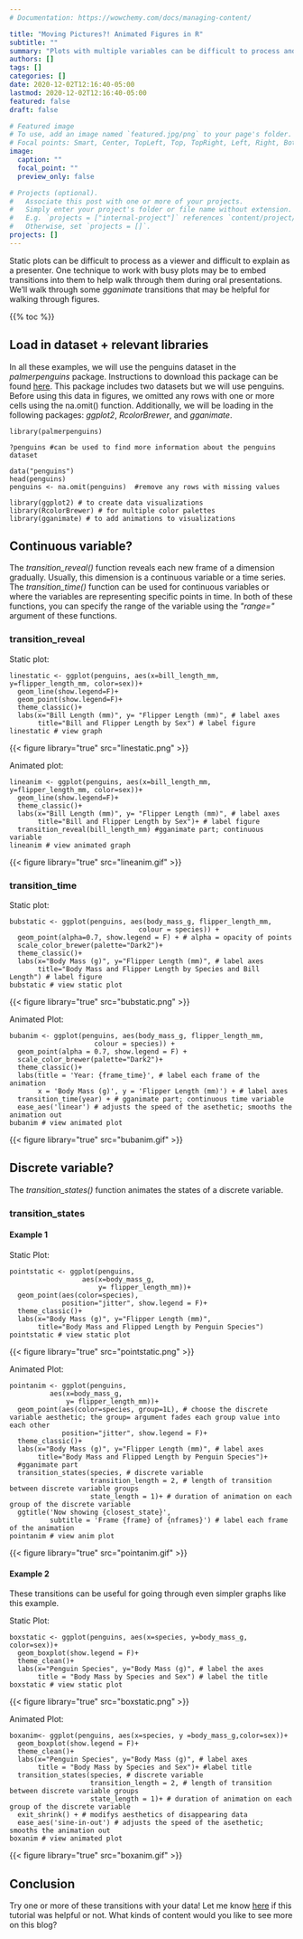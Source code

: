 ```yaml
---
# Documentation: https://wowchemy.com/docs/managing-content/

title: "Moving Pictures?! Animated Figures in R"
subtitle: ""
summary: "Plots with multiple variables can be difficult to process and explain, especially in an oral presentation. Animated figures can be incredibly helpful for such presentations!"
authors: []
tags: []
categories: []
date: 2020-12-02T12:16:40-05:00
lastmod: 2020-12-02T12:16:40-05:00
featured: false
draft: false

# Featured image
# To use, add an image named `featured.jpg/png` to your page's folder.
# Focal points: Smart, Center, TopLeft, Top, TopRight, Left, Right, BottomLeft, Bottom, BottomRight.
image:
  caption: ""
  focal_point: ""
  preview_only: false

# Projects (optional).
#   Associate this post with one or more of your projects.
#   Simply enter your project's folder or file name without extension.
#   E.g. `projects = ["internal-project"]` references `content/project/deep-learning/index.md`.
#   Otherwise, set `projects = []`.
projects: []
---
```


Static plots can be difficult to process as a viewer and difficult to explain as a presenter. One technique to work with busy plots may be to embed transitions into them to help walk through them during oral presentations. We’ll walk through some *gganimate* transitions that may be helpful for walking through figures. 

{{% toc %}}

## Load in dataset + relevant libraries
In all these examples, we will use the penguins dataset in the *palmerpenguins* package. Instructions to download this package can be found [here](https://allisonhorst.github.io/palmerpenguins/). This package includes two datasets but we will use penguins. Before using this data in figures, we omitted any rows with one or more cells using the na.omit() function. Additionally, we will be loading in the following packages: *ggplot2*, *RcolorBrewer*, and *gganimate*.

```{r dataset, warning=F}
library(palmerpenguins)

?penguins #can be used to find more information about the penguins dataset

data("penguins")
head(penguins)
penguins <- na.omit(penguins)  #remove any rows with missing values

library(ggplot2) # to create data visualizations 
library(RcolorBrewer) # for multiple color palettes
library(gganimate) # to add animations to visualizations
```
## Continuous variable? 
The *transition_reveal()* function reveals each new frame of a dimension gradually. Usually, this dimension is a continuous variable or a time series. The *transition_time()* function can be used for continuous variables or where the variables are representing specific points in time. In both of these functions, you can specify the range of the variable using the *"range="* argument of these functions. 

### transition_reveal
Static plot:
```{r}
linestatic <- ggplot(penguins, aes(x=bill_length_mm, y=flipper_length_mm, color=sex))+
  geom_line(show.legend=F)+
  geom_point(show.legend=F)+ 
  theme_classic()+
  labs(x="Bill Length (mm)", y= "Flipper Length (mm)", # label axes
       title="Bill and Flipper Length by Sex") # label figure
linestatic # view graph 
```
{{< figure library="true" src="linestatic.png" >}}

Animated plot:
```{r}
lineanim <- ggplot(penguins, aes(x=bill_length_mm, y=flipper_length_mm, color=sex))+
  geom_line(show.legend=F)+
  theme_classic()+
  labs(x="Bill Length (mm)", y= "Flipper Length (mm)", # label axes
       title="Bill and Flipper Length by Sex")+ # label figure 
  transition_reveal(bill_length_mm) #gganimate part; continuous variable 
lineanim # view animated graph
```
{{< figure library="true" src="lineanim.gif" >}}

### transition_time 
Static plot:
```{r}
bubstatic <- ggplot(penguins, aes(body_mass_g, flipper_length_mm, 
                                colour = species)) +
  geom_point(alpha=0.7, show.legend = F) + # alpha = opacity of points 
  scale_color_brewer(palette="Dark2")+ 
  theme_classic()+
  labs(x="Body Mass (g)", y="Flipper Length (mm)", # label axes
       title="Body Mass and Flipper Length by Species and Bill Length") # label figure
bubstatic # view static plot 
```
{{< figure library="true" src="bubstatic.png" >}}

Animated Plot:
```{r}
bubanim <- ggplot(penguins, aes(body_mass_g, flipper_length_mm, 
                     colour = species)) +
  geom_point(alpha = 0.7, show.legend = F) +
  scale_color_brewer(palette="Dark2")+
  theme_classic()+
  labs(title = 'Year: {frame_time}', # label each frame of the animation 
       x = 'Body Mass (g)', y = 'Flipper Length (mm)') + # label axes
  transition_time(year) + # gganimate part; continuous time variable 
  ease_aes('linear') # adjusts the speed of the asethetic; smooths the animation out 
bubanim # view animated plot
```
{{< figure library="true" src="bubanim.gif" >}}

## Discrete variable?
The *transition_states()* function animates the states of a discrete variable.

### transition_states
#### Example 1
Static Plot:
```{r}
pointstatic <- ggplot(penguins, 
                  aes(x=body_mass_g, 
                      y= flipper_length_mm))+
  geom_point(aes(color=species),
             position="jitter", show.legend = F)+
  theme_classic()+
  labs(x="Body Mass (g)", y="Flipper Length (mm)",
       title="Body Mass and Flipped Length by Penguin Species")
pointstatic # view static plot
```
{{< figure library="true" src="pointstatic.png" >}}

Animated Plot:
```{r}
pointanim <- ggplot(penguins, 
          aes(x=body_mass_g, 
              y= flipper_length_mm))+
  geom_point(aes(color=species, group=1L), # choose the discrete variable aesthetic; the group= argument fades each group value into each other
             position="jitter", show.legend = F)+ 
  theme_classic()+
  labs(x="Body Mass (g)", y="Flipper Length (mm)", # label axes
       title="Body Mass and Flipped Length by Penguin Species")+
  #gganimate part     
  transition_states(species, # discrete variable
                    transition_length = 2, # length of transition between discrete variable groups
                    state_length = 1)+ # duration of animation on each group of the discrete variable
  ggtitle('Now showing {closest_state}',
          subtitle = 'Frame {frame} of {nframes}') # label each frame of the animation 
pointanim # view anim plot 
```
{{< figure library="true" src="pointanim.gif" >}}

#### Example 2
These transitions can be useful for going through even simpler graphs like this example. 

Static Plot:
```{r}
boxstatic <- ggplot(penguins, aes(x=species, y=body_mass_g, color=sex))+
  geom_boxplot(show.legend = F)+
  theme_clean()+
  labs(x="Penguin Species", y="Body Mass (g)", # label the axes
       title = "Body Mass by Species and Sex") # label the title 
boxstatic # view static plot 
```
{{< figure library="true" src="boxstatic.png" >}}

Animated Plot:
```{r}
boxanim<- ggplot(penguins, aes(x=species, y =body_mass_g,color=sex))+
  geom_boxplot(show.legend = F)+
  theme_clean()+
  labs(x="Penguin Species", y="Body Mass (g)", # label axes
       title = "Body Mass by Species and Sex")+ #label title 
  transition_states(species, # discrete variable
                    transition_length = 2, # length of transition between discrete variable groups
                    state_length = 1)+ # duration of animation on each group of the discrete variable
  exit_shrink() + # modifys aesthetics of disappearing data
  ease_aes('sine-in-out') # adjusts the speed of the asethetic; smooths the animation out 
boxanim # view animated plot 
```
{{< figure library="true" src="boxanim.gif" >}}

## Conclusion
Try one or more of these transitions with your data! Let me know [here](https://adiradaniel.netlify.app/#contact) if this tutorial was helpful or not. What kinds of content would you like to see more on this blog?
